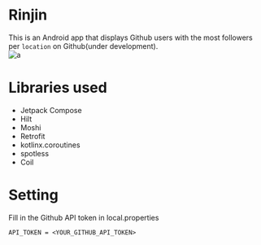 # Rinjin
This is an Android app that displays Github users with the most followers per `location` on Github(under development).  
![a](https://user-images.githubusercontent.com/62137820/235014849-119fc07b-326b-4087-af7c-49e3114644eb.png)

# Libraries used
- Jetpack Compose
- Hilt
- Moshi
- Retrofit
- kotlinx.coroutines
- spotless
- Coil

# Setting
Fill in the Github API token in local.properties
```local.properties
API_TOKEN = <YOUR_GITHUB_API_TOKEN>
```
